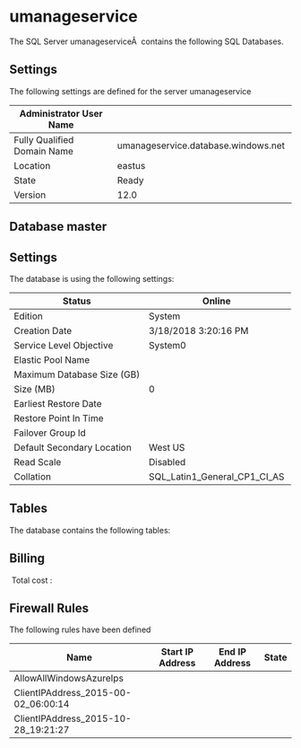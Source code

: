# umanageservice 
The SQL Server umanageserviceÂ  contains the following SQL Databases. 
## Settings
The following settings are defined for the server umanageservice 

| Administrator User Name |   |
| --- | --- |
| Fully Qualified Domain Name | umanageservice.database.windows.net  |
| Location | eastus  |
| State | Ready  |
| Version | 12.0  |


## Database master

## Settings
The database is using the following settings:

| Status | Online  |
| --- | --- |
| Edition | System  |
| Creation Date | 3/18/2018 3:20:16 PM  |
| Service Level Objective | System0  |
| Elastic Pool Name |   |
| Maximum Database Size (GB) |   |
| Size (MB) | 0  |
| Earliest Restore Date |   |
| Restore Point In Time |   |
| Failover Group Id |   |
| Default Secondary Location | West US  |
| Read Scale | Disabled  |
| Collation | SQL_Latin1_General_CP1_CI_AS  |


## Tables
The database contains the following tables:
## Billing
 Total cost :  
## Firewall Rules
The following rules have been defined

| Name | Start IP Address | End IP Address | State |
| --- | --- | --- | --- |
| AllowAllWindowsAzureIps  |   |   |   |
| ClientIPAddress_2015-00-02_06:00:14  |   |   |   |
| ClientIPAddress_2015-10-28_19:21:27  |   |   |   |
